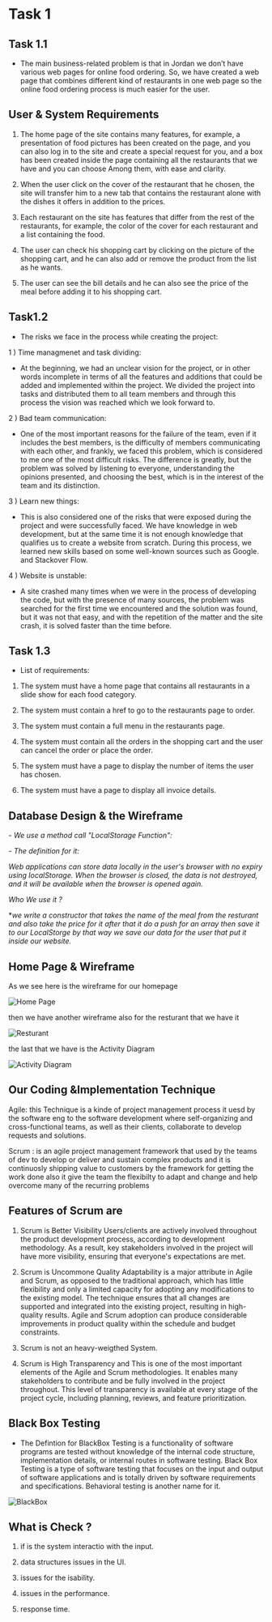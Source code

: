# Task 1

## Task 1.1

- The main business-related problem is that in Jordan we don’t have various web pages for online food ordering. So, we have created a web page that combines different kind of restaurants in one web page so the online food ordering process is much easier for the user.

## User & System Requirements

1. The home page of the site contains many features, for example, a presentation of food pictures has been created on the page, and you can also log in to the site and create a special request for you, and a box has been created inside the page containing all the restaurants that we have and you can choose Among them, with ease and clarity.

2. When the user click on the cover of the restaurant that he chosen, the site will transfer him to a new tab that contains the restaurant alone with the dishes it offers in addition to the prices.

3. Each restaurant on the site has features that differ from the rest of the restaurants, for example, the color of the cover for each restaurant and a list containing the food.

4. The user can check his shopping cart by clicking on the picture of the shopping cart, and he can also add or remove the product from the list as he wants.

5. The user can see the bill details and he can also see the price of the meal before adding it to his shopping cart.

## Task1.2

- The risks we face in the process while creating the project:

1 ) Time managmenet and task dividing:

- At the beginning, we had an unclear vision for the project, or in other words incomplete in terms of all the features and additions that could be added and implemented within the project. We divided the project into tasks and distributed them to all team members and through this process the vision was reached which we look forward to.

2 ) Bad team communication:

- One of the most important reasons for the failure of the team, even if it includes the best members, is the difficulty of members communicating with each other, and frankly, we faced this problem, which is considered to me one of the most difficult risks. The difference is greatly, but the problem was solved by listening to everyone, understanding the opinions presented, and choosing the best, which is in the interest of the team and its distinction.

3 ) Learn new things:

- This is also considered one of the risks that were exposed during the project and were successfully faced. We have knowledge in web development, but at the same time it is not enough knowledge that qualifies us to create a website from scratch. During this process, we learned new skills based on some well-known sources such as Google. and Stackover Flow.

4 ) Website is unstable:

- A site crashed many times when we were in the process of developing the code, but with the presence of many sources, the problem was searched for the first time we encountered and the solution was found, but it was not that easy, and with the repetition of the matter and the site crash, it is solved faster than the time before.

## Task 1.3

- List of requirements:

1. The system must have a home page that contains all restaurants in a slide show for each food category.

2. The system must contain a href to go to the restaurants page to order.

3. The system must contain a full menu in the restaurants page.

4. The system must contain all the orders in the shopping cart and the user can cancel the order or place the order.

5. The system must have a page to display the number of items the user has chosen.

6. The system must have a page to display all invoice details.

## Database Design & the Wireframe

*- We use a method call "LocalStorage Function":*

*- The definition for it:*

*Web applications can store data locally in the user's browser with no expiry using localStorage. When the browser is closed, the data is not destroyed, and it will be available when the browser is opened again.*

*Who We use it ?*

**we write a constructor that takes the name of the meal from the resturant and also take the price for it after that it do a push for an array then save it to our LocalStorge by that way we save our data for the user that put it inside our website.*

## Home Page & Wireframe

As we see here is the wireframe for our homepage

![Home Page](/img/home.PNG)

then we have another wireframe also for the resturant that we have it

![Resturant](/img/resturant.PNG)

the last that we have is the Activity Diagram

![Activity Diagram](/img/diagram.PNG)

## Our Coding &Implementation Technique

Agile: this Technique is a kinde of project management process it uesd by the software eng to the software development where self-organizing and cross-functional teams, as well as their clients, collaborate to develop requests and solutions.

Scrum : is an agile project management framework that used by the teams of dev to develop or deliver and sustain complex products and it is continuosly shipping value to customers by the framework for getting the work done also it give the team the flexibilty to adapt and change and help overcome many of the recurring problems

## Features of Scrum are

1. Scrum is Better Visibility Users/clients are actively involved throughout the product development process, according to development methodology. As a result, key stakeholders involved in the project will have more visibility, ensuring that everyone's expectations are met.

2. Scrum is Uncommone Quality Adaptability is a major attribute in Agile and Scrum, as opposed to the traditional approach, which has little flexibility and only a limited capacity for adopting any modifications to the existing model. The technique ensures that all changes are supported and integrated into the existing project, resulting in high-quality results. Agile and Scrum adoption can produce considerable improvements in product quality within the schedule and budget constraints.

3. Scrum is not an heavy-weigthed System.

4. Scrum is High Transparency and This is one of the most important elements of the Agile and Scrum methodologies. It enables many stakeholders to contribute and be fully involved in the project throughout. This level of transparency is available at every stage of the project cycle, including planning, reviews, and feature prioritization.

## Black Box Testing

- The Defintion for BlackBox Testing is a  functionality of software programs are tested without knowledge of the internal code structure, implementation details, or internal routes in software testing. Black Box Testing is a type of software testing that focuses on the input and output of software applications and is totally driven by software requirements and specifications. Behavioral testing is another name for it.

![BlackBox](https://cdn.guru99.com/images/stories/blackbox.png)

## What is Check ?

1. if is the system interactio with the input.

2. data structures issues in the UI.

3. issues for the isability.

4. issues in the performance.

5. response time.
